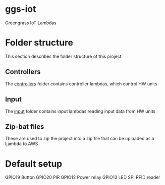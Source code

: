 # ggs-iot
Greengrass IoT Lambdas

# Folder structure
This section describes the folder structure of this project

## Controllers
The [controllers](./controllers/README.md) folder contains controller lambdas, which control HW units

## Input
The [input](./input/README.md) folder contains input lambdas reading input data from HW units

## Zip-bat files
These are used to zip the project into a zip file that can be uploaded as a Lambda to AWS

# Default setup
GPIO19  Button 
GPIO20  PIR
GPIO12  Power relay
GPIO13  LED
SPI     RFID reader